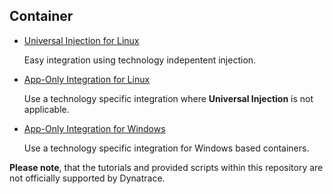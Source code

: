 ## Container 
* [Universal Injection for Linux](container-integration/universal-injection.md)

    Easy integration using technology indepentent injection. 
    
* [App-Only Integration for Linux](container-integration/application-only.md)

    Use a technology specific integration where **Universal Injection** is not applicable.

* [App-Only Integration for Windows](container-integration/application-only-windows.md)

    Use a technology specific integration for Windows based containers.


**Please note**, that the tutorials and provided scripts within this repository are not officially supported by Dynatrace. 